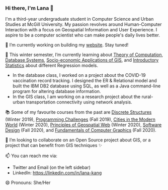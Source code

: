 ### Hi there, I'm Lana 👋

I'm a third-year undergraduate student in Computer Science and Urban Studies at McGill University. My passion revolves around Human-Computer Interaction with a focus on Geospatial Information and User Experience. I aspire to be a computer scientist who can make people's daily lives better. 

🔭 I’m currently working on building my [website](https://sullan-kang.github.io). Stay tuned!

🌱 This winter semester, I’m currently learning about [Theory of Computation](https://www.mcgill.ca/study/2020-2021/courses/comp-330), [Database Systems](https://www.mcgill.ca/study/2020-2021/courses/comp-421), [Socio-economic Applications of GIS](https://www.mcgill.ca/study/2020-2021/courses/geog-307), and [Introductory Statistics](https://www.mcgill.ca/study/2020-2021/courses/math-204) about different Regression models.
- In the database class, I worked on a project about the COVID-19 vaccination record tracking. I designed the ER & Relational model and built the IBM DB2 database using SQL, as well as a Java command-line program for altering database information.
- In the GIS class, I am working on a research project about the rural-urban transportation connectivity using network analysis.

📚 Some of my favourite courses from the past are [Discrete Structures](https://www.mcgill.ca/study/2018-2019/courses/math-240) (Winter 2019), [Programming Challenges](https://www.mcgill.ca/study/2019-2020/courses/comp-321) (Fall 2019), [Cities in the Modern World](https://www.mcgill.ca/study/2019-2020/courses/geog-217) (Winter 2020), [Principles of Geospatial Web](https://www.mcgill.ca/study/2019-2020/courses/geog-384) (Winter 2020), [Software Design](https://www.mcgill.ca/study/2020-2021/courses/comp-303) (Fall 2020), and [Fundamentals of Computer Graphics](https://www.mcgill.ca/study/2020-2021/courses/comp-557) (Fall 2020).

👯 I’m looking to collaborate on an Open Source project about GIS, or a project that can benefit from GIS techniques ✨

📫 You can reach me via:
- Twitter and Email (on the left sidebar)
- LinkedIn: https://linkedin.com/in/lana-kang

😄 Pronouns: She/Her
